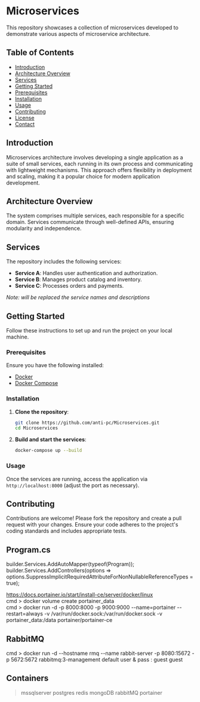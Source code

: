 # Microservices

This repository showcases a collection of microservices developed to demonstrate various aspects of microservice architecture.

## Table of Contents

- [Introduction](#introduction)
- [Architecture Overview](#architecture-overview)
- [Services](#services)
- [Getting Started](#getting-started)
- [Prerequisites](#prerequisites)
- [Installation](#installation)
- [Usage](#usage)
- [Contributing](#contributing)
- [License](#license)
- [Contact](#contact)
  
## Introduction

Microservices architecture involves developing a single application as a suite of small services, each running in its own process and communicating with lightweight mechanisms. This approach offers flexibility in deployment and scaling, making it a popular choice for modern application development.

## Architecture Overview

The system comprises multiple services, each responsible for a specific domain. Services communicate through well-defined APIs, ensuring modularity and independence.

## Services

The repository includes the following services:

- **Service A**: Handles user authentication and authorization.
- **Service B**: Manages product catalog and inventory.
- **Service C**: Processes orders and payments.

*Note: will be replaced the service names and descriptions*

## Getting Started

Follow these instructions to set up and run the project on your local machine.

### Prerequisites

Ensure you have the following installed:

- [Docker](https://www.docker.com/get-started)
- [Docker Compose](https://docs.docker.com/compose/install/)

### Installation

1. **Clone the repository**:

   ```bash
   git clone https://github.com/anti-pc/Microservices.git
   cd Microservices
   ```

2. **Build and start the services**:

   ```bash
   docker-compose up --build
   ```
### Usage

Once the services are running, access the application via `http://localhost:8000` (adjust the port as necessary).

## Contributing

Contributions are welcome! Please fork the repository and create a pull request with your changes. Ensure your code adheres to the project's coding standards and includes appropriate tests.
   
Program.cs 
------------------------------
builder.Services.AddAutoMapper(typeof(Program));  
builder.Services.AddControllers(options => options.SuppressImplicitRequiredAttributeForNonNullableReferenceTypes = true);

https://docs.portainer.io/start/install-ce/server/docker/linux  
cmd > docker volume create portainer_data  
cmd > docker run -d -p 8000:8000 -p 9000:9000 --name=portainer --restart=always -v /var/run/docker.sock:/var/run/docker.sock -v portainer_data:/data portainer/portainer-ce  


RabbitMQ
------------------------------
cmd > docker run -d --hostname rmq --name rabbit-server -p 8080:15672 -p 5672:5672 rabbitmq:3-management
default user & pass : guest guest

Containers
-----------------------
> mssqlserver
> postgres
> redis
> mongoDB
> rabbitMQ
> portainer
